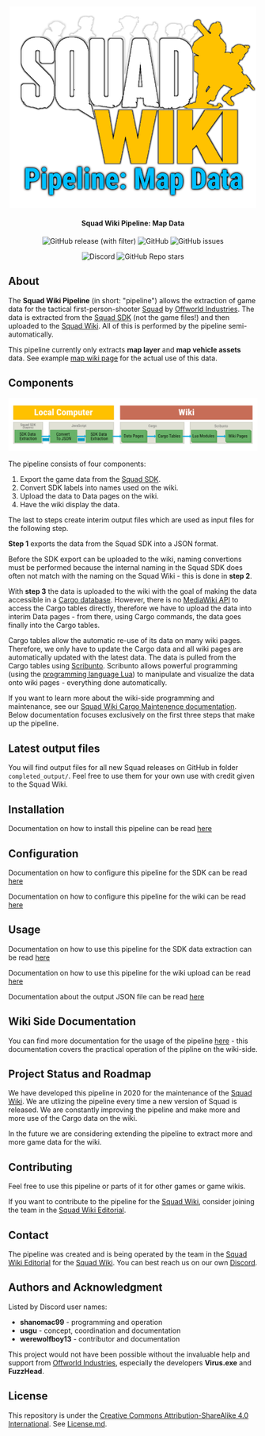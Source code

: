 <div align="center">
<img src="doc/images/Squad_Wiki_Logo.png" alt="Squad Wiki Pipeline Logo" width="500"/>

#### Squad Wiki Pipeline: Map Data

![GitHub release (with filter)](https://img.shields.io/github/v/release/Squad-Wiki/squad-wiki-pipeline-map-data)
![GitHub](https://img.shields.io/github/license/Squad-Wiki/squad-wiki-pipeline-map-data)
![GitHub issues](https://img.shields.io/github/issues-raw/Squad-Wiki/squad-wiki-pipeline-map-data)

![Discord](https://img.shields.io/discord/553984341143846912?style=flat&logo=discord&logoColor=FFC200)
![GitHub Repo stars](https://img.shields.io/github/stars/Squad-Wiki/squad-wiki-pipeline-map-data)

</div>

## About

The **Squad Wiki Pipeline** (in short: "pipeline") allows the extraction of game data for the tactical first-person-shooter [Squad](http://store.steampowered.com/app/393380/) by [Offworld Industries](https://www.offworldindustries.com/). The data is extracted from the [Squad SDK](https://squad.gamepedia.com/Squad_SDK) (not the game files!) and then uploaded to the [Squad Wiki](https://squad.gamepedia.com/Squad_Wiki). All of this is performed by the pipeline semi-automatically.

This pipeline currently only extracts **map layer** and **map vehicle assets** data. See example [map wiki page](https://squad.gamepedia.com/Belaya) for the actual use of this data.

## Components

![Squad Wiki Pipeline breakdown](/doc/images/Squad-Wiki-Pipeline.png)

The pipeline consists of four components:

1. Export the game data from the [Squad SDK](https://squad.gamepedia.com/Squad_SDK).
2. Convert SDK labels into names used on the wiki.
3. Upload the data to Data pages on the wiki.
4. Have the wiki display the data.

The last to steps create interim output files which are used as input files for the following step.

**Step 1** exports the data from the Squad SDK into a JSON format.

Before the SDK export can be uploaded to the wiki, naming convertions must be performed because the internal naming in the Squad SDK does often not match with the naming on the Squad Wiki - this is done in **step 2**.

With **step 3** the data is uploaded to the wiki with the goal of making the data accessible in a [Cargo database](https://www.mediawiki.org/wiki/Extension:Cargo). However, there is no [MediaWiki API](https://www.mediawiki.org/wiki/API:Main_page) to access the Cargo tables directly, therefore we have to upload the data into interim Data pages - from there, using Cargo commands, the data goes finally into the Cargo tables.

Cargo tables allow the automatic re-use of its data on many wiki pages. Therefore, we only have to update the Cargo data and all wiki pages are automatically updated with the latest data. The data is pulled from the Cargo tables using [Scribunto](https://www.mediawiki.org/wiki/Extension:Scribunto). Scribunto allows powerful programming (using the [programming language Lua](<https://en.wikipedia.org/wiki/Lua_(programming_language)>)) to manipulate and visualize the data onto wiki pages - everything done automatically.

If you want to learn more about the wiki-side programming and maintenance, see our [Squad Wiki Cargo Maintenence documentation](https://squad.gamepedia.com/Squad_Wiki_Editorial/Cargo_Maintenance). Below documentation focuses exclusively on the first three steps that make up the pipeline.

## Latest output files

You will find output files for all new Squad releases on GitHub in folder `completed_output/`. Feel free to use them for your own use with credit given to the Squad Wiki.

## Installation

Documentation on how to install this pipeline can be read [here](doc/installation.md)

## Configuration

Documentation on how to configure this pipeline for the SDK can be read [here](doc/sdkConfiguration.md)

Documentation on how to configure this pipeline for the wiki can be read [here](doc/wikiConfiguration.md)

## Usage

Documentation on how to use this pipeline for the SDK data extraction can be read [here](doc/sdkUsage.md)

Documentation on how to use this pipeline for the wiki upload can be read [here](doc/wikiUsage.md)

Documentation about the output JSON file can be read [here](doc/json.md)

## Wiki Side Documentation

You can find more documentation for the usage of the pipeline [here](https://squad.gamepedia.com/Squad_Wiki_Editorial/Cargo_Maintenance) - this documentation covers the practical operation of the pipline on the wiki-side.

## Project Status and Roadmap

We have developed this pipeline in 2020 for the maintenance of the [Squad Wiki](https://squad.gamepedia.com/Squad_Wiki). We are utlizing the pipeline every time a new version of Squad is released. We are constantly improving the pipeline and make more and more use of the Cargo data on the wiki.

In the future we are considering extending the pipeline to extract more and more game data for the wiki.

## Contributing

Feel free to use this pipeline or parts of it for other games or game wikis.

If you want to contribute to the pipeline for the [Squad Wiki](https://squad.gamepedia.com/Squad_Wiki), consider joining the team in the [Squad Wiki Editorial](https://squad.gamepedia.com/Squad_Wiki_Editorial).

## Contact

The pipeline was created and is being operated by the team in the [Squad Wiki Editorial](https://squad.gamepedia.com/Squad_Wiki_Editorial) for the [Squad Wiki](https://squad.gamepedia.com/Squad_Wiki). You can best reach us on our own [Discord](https://discord.gg/Y8vgeJ2).

## Authors and Acknowledgment

Listed by Discord user names:

- **shanomac99** - programming and operation
- **usgu** - concept, coordination and documentation
- **werewolfboy13** - contributor and documentation

This project would not have been possible without the invaluable help and support from [Offworld Industries](https://www.offworldindustries.com/), especially the developers **Virus.exe** and **FuzzHead**.

## License

This repository is under the [Creative Commons Attribution-ShareAlike 4.0 International](https://creativecommons.org/licenses/by-sa/4.0/). See [License.md](/license.md).
